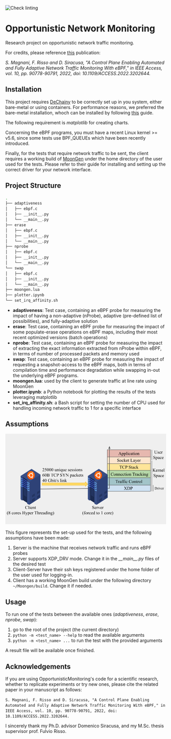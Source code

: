 <!-- markdown-link-check-disable -->
![Check linting](https://github.com/s41m0n/opportunistic_monitoring/workflows/Check%20linting/badge.svg)
<!-- markdown-link-check-enable -->

# Opportunistic Network Monitoring

Research project on opportunistic network traffic monitoring.

For credits, please reference [this](https://doi.org/10.1109/ACCESS.2022.3202644) publication:

*S. Magnani, F. Risso and D. Siracusa, "A Control Plane Enabling Automated and Fully Adaptive Network Traffic Monitoring With eBPF," in IEEE Access, vol. 10, pp. 90778-90791, 2022, doi: 10.1109/ACCESS.2022.3202644.*

## Installation

This project requires [DeChainy](https://github.com/dechainers/dechainy) to be correctly set up in you system, either bare-metal or using containers. For performance reasons, we preferred the bare-metal installation, whoch can be installed by following [this](https://github.com/dechainers/dechainy/blob/master/docs/installation.md#local) guide.

The following requirement is *matplotlib* for creating charts.

Concerning the eBPF programs, you must have a recent Linux kernel >= v5.6, since some tests use BPF_QUEUEs which have been recently introduced.

Finally, for the tests that require network traffic to be sent, the client requires a working build of [MoonGen](https://github.com/emmericp/MoonGen) under the home directory of the user used for the tests. Please refer to their guide for installing and setting up the correct driver for your network interface.

## Project Structure

```bash
.
├── adaptiveness
│   ├── ebpf.c
│   ├── __init__.py
│   └── __main__.py
├── erase
│   ├── ebpf.c
│   ├── __init__.py
│   └── __main__.py
├── nprobe
│   ├── ebpf.c
│   ├── __init__.py
│   └── __main__.py
└── swap
│   ├── ebpf.c
│   ├── __init__.py
│   └── __main__.py
├── moongen.lua
├── plotter.ipynb
└── set_irq_affinity.sh
```

* **adaptiveness**: Test case, containing an eBPF probe for measuring the impact of having a non-adaptive (nProbe), adaptive (pre-defined list of possibilities), and fully-adaptive solution
* **erase**: Test case, containing an eBPF probe for measuring the impact of some populate-erase operations on eBPF maps, including their most recent optimized versions (batch operations)
* **nprobe**: Test case, containing an eBPF probe for measuring the impact of extracting the exact information extracted from nProbe within eBPF, in terms of number of processed packets and memory used
* **swap**: Test case, containing an eBPF probe for measuring the impact of requesting a snapshot-access to the eBPF maps, both in terms of compilation time and performance degradation while swapping in-out the underlying eBPF programs.
* **moongen.lua**: used by the client to generate traffic at line rate using MoonGen
* **plotter.ipynb**: a Python notebook for plotting the results of the tests leveraging matplotlib
* **set_irq_affinity.sh**: a Bash script for setting the number of CPU used for handling incoming network traffic to 1 for a specific interface

## Assumptions

![Setup](./setup.png)

This figure represents the set-up used for the tests, and the following assumptions have been made:

1. Server is the machine that receives network traffic and runs eBPF probes
1. Server supports XDP_DRV mode. Change it in the *\_\_main__.py* files of the desired test
1. Client-Server have their ssh keys registered under the home folder of the user used for logging-in.
1. Client has a working MoonGen build under the following directory `~/Moongen/build`. Change it if needed.

## Usage

To run one of the tests between the available ones (*adaptiveness*, *erase*, *nprobe*, *swap*):

1. go to the root of the project (the current directory)
1. `python -m <test_name> --help` to read the available arguments
1. `python -m <test_name> ...` to run the test with the provided arguments

A result file will be available once finished.

## Acknowledgements

If you are using OpportunisticMonitoring's code for a scientific research, whether to replicate experiments or try new ones, please cite the related paper in your manuscript as follows:

`S. Magnani, F. Risso and D. Siracusa, "A Control Plane Enabling Automated and Fully Adaptive Network Traffic Monitoring With eBPF," in IEEE Access, vol. 10, pp. 90778-90791, 2022, doi: 10.1109/ACCESS.2022.3202644.`

I sincerely thank my Ph.D. advisor Domenico Siracusa, and my M.Sc. thesis supervisor prof. Fulvio Risso.
